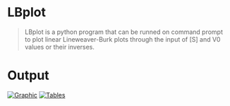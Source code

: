 # LBplot

>LBplot is a python program that can be runned on command prompt to plot linear Lineweaver-Burk plots through the input of [S] and V0 values or their inverses.

# Output

[![Graphic](https://i.imgur.com/LI5F5LE.png)]()
[![Tables](https://i.imgur.com/I7kLY9w.png)]()
